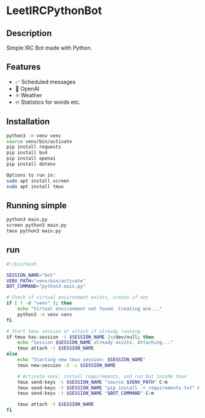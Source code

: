 # LeetIRCPythonBot

## Description
Simple IRC Bot made with Python.

## Features
- ✅ Scheduled messages
- 🚀 OpenAI
- 🔥 Weather
- 🔥 Statistics for words etc.

## Installation
```bash
python3 -m venv venv
source venv/bin/activate
pip install requests
pip install bs4
pip install openai
pip install dotenv
```
```bash
Options to run in:
sudo apt install screen
sudo apt install tmux
```

## Running simple
```bash
python3 main.py
screen python3 main.py
tmux python3 main.py
```

## run
```bash
#!/bin/bash

SESSION_NAME="bot"
VENV_PATH="venv/bin/activate"
BOT_COMMAND="python3 main.py"

# Check if virtual environment exists, create if not
if [ ! -d "venv" ]; then
    echo "Virtual environment not found. Creating one..."
    python3 -m venv venv
fi

# Start tmux session or attach if already running
if tmux has-session -t $SESSION_NAME 2>/dev/null; then
    echo "Session $SESSION_NAME already exists. Attaching..."
    tmux attach -t $SESSION_NAME
else
    echo "Starting new tmux session: $SESSION_NAME"
    tmux new-session -d -s $SESSION_NAME

    # Activate venv, install requirements, and run bot inside tmux
    tmux send-keys -t $SESSION_NAME "source $VENV_PATH" C-m
    tmux send-keys -t $SESSION_NAME "pip install -r requirements.txt" C-m
    tmux send-keys -t $SESSION_NAME "$BOT_COMMAND" C-m

    tmux attach -t $SESSION_NAME
fi
```
